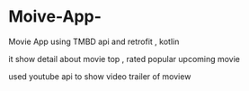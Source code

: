 # Moive-App-
Movie App using TMBD api and retrofit , kotlin

it show detail about movie top , rated popular upcoming movie

used youtube api to show video trailer of moview
